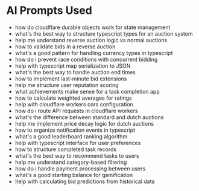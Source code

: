 # AI Prompts Used

- how do cloudflare durable objects work for state management
- what's the best way to structure typescript types for an auction system
- help me understand reverse auction logic vs normal auctions
- how to validate bids in a reverse auction
- what's a good pattern for handling currency types in typescript
- how do i prevent race conditions with concurrent bidding
- help with typescript map serialization to JSON
- what's the best way to handle auction end times
- how to implement last-minute bid extensions
- help me structure user reputation scoring
- what achievements make sense for a task completion app
- how to calculate weighted averages for ratings
- help with cloudflare workers cors configuration
- how do i route API requests in cloudflare workers
- what's the difference between standard and dutch auctions
- help me implement price decay logic for dutch auctions
- how to organize notification events in typescript
- what's a good leaderboard ranking algorithm
- help with typescript interface for user preferences
- how to structure completed task records
- what's the best way to recommend tasks to users
- help me understand category-based filtering
- how do i handle payment processing between users
- what's a good starting balance for gamification
- help with calculating bid predictions from historical data
